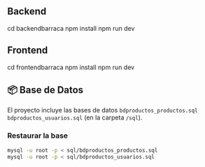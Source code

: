 ## Backend
cd backendbarraca
npm install
npm run dev

## Frontend
cd frontendbarraca
npm install
npm run dev

## 📦 Base de Datos

El proyecto incluye las bases de datos `bdproductos_productos.sql` `bdproductos_usuarios.sql` (en la carpeta `/sql`).

### Restaurar la base

```bash
mysql -u root -p < sql/bdproductos_productos.sql
mysql -u root -p < sql/bdproductos_usuarios.sql
